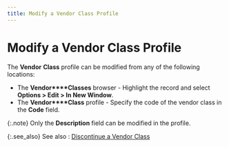 ```yaml
---
title: Modify a Vendor Class Profile
---
```


# Modify a Vendor Class Profile


The **Vendor** **Class**  profile can be modified from any of the following locations:

- The **Vendor****Classes** browser - Highlight the  record and select **Options &gt; Edit &gt; 
 In New Window**.
- The **Vendor****Class** profile - Specify the code  of the vendor class in the **Code**  field.



{:.note}
Only the **Description** field can be modified in the profile.


{:.see_also}
See also
: [Discontinue  a Vendor Class]({{site.sc_baseurl}}/options/sales-tax/class/vendor-class/discontinue_a_vendor_class.html)
